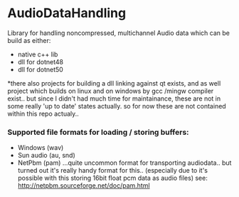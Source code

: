 # AudioDataHandling
Library for handling noncompressed, multichannel Audio data which can be build as either:

- native c++ lib
- dll for dotnet48
- dll for dotnet50

*there also projects for building a dll linking against qt exists, and as well project which builds on linux and on windows by gcc /mingw compiler exist.. but since I didn't had much time for maintainance, these are not in some really 'up to date' states actually. so for now these are not contained within this repo actualy..  

### Supported file formats for loading / storing buffers:

- Windows (wav)
- Sun audio (au, snd)
- NetPbm (pam) ...quite uncommon format for transporting audiodata.. but turned out it's really handy format for this.. (especially due to it's possible with this storing 16bit float pcm data as audio files) see: http://netpbm.sourceforge.net/doc/pam.html
 

    
